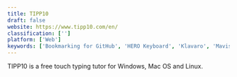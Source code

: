 ```yaml
---
title: TIPP10
draft: false 
website: https://www.tipp10.com/en/
classification: ['']
platform: ['Web']
keywords: ['Bookmarking for GitHub', 'HERO Keyboard', 'Klavaro', 'Mavis Beacon Teaches Typing', 'PhraseExpress', 'Rapid Typing Tutor', 'RataType', 'Short and Sweet', 'Type Fu', 'TypeFaster Typing Tutor', 'Typinator', 'Typing Club', 'Typing Speed Test', 'TypingMaster', 'Word Counter', 'aText', 'keybr', 'typing.io']
---
```

TIPP10 is a free touch typing tutor for Windows, Mac OS and Linux.
